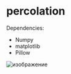 # percolation
Dependencies:
- Numpy
- matplotlib
- Pillow


![изображение](https://user-images.githubusercontent.com/71838879/222982543-e59c18c1-6d87-425a-8f1b-91cc3534bc2c.png)
